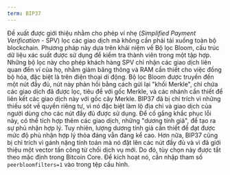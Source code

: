 ```yaml
---
term: BIP37
---
```


Đề xuất được giới thiệu nhằm cho phép ví nhẹ (*Simplified Payment Verification* - SPV) lọc các giao dịch mà không cần phải tải xuống toàn bộ blockchain. Phương pháp này dựa trên khái niệm về Bộ lọc Bloom, cấu trúc dữ liệu xác suất được sử dụng để kiểm tra thành viên trong một tập hợp. Những bộ lọc này cho phép khách hàng SPV chỉ nhận các giao dịch liên quan đến ví của họ, nhằm giảm băng thông và RAM cần thiết cho việc đồng bộ hóa, đặc biệt là trên điện thoại di động. Bộ lọc Bloom được truyền đến một nút đầy đủ, nút này phản hồi bằng cách gửi lại "khối Merkle", chỉ chứa các giao dịch đã được lọc, tiêu đề với gốc Merkle, và các nhánh cần thiết để liên kết các giao dịch này với gốc cây Merkle. BIP37 đã bị chỉ trích vì những thiếu sót về quyền riêng tư, vì nó đặc biệt làm lộ địa chỉ và giao dịch của người dùng cho các nút đầy đủ được sử dụng. Để cố gắng khắc phục lỗi này, có thể tích hợp thêm các giao dịch, những "dương tính giả", để tạo ra sự phủ nhận hợp lý. Tuy nhiên, lượng dương tính giả cần thiết để đạt được mức độ phủ nhận hợp lý thỏa đáng vẫn đáng kể cao. Hơn nữa, BIP37 cũng bị chỉ trích vì gánh nặng tính toán mà nó đặt lên các nút đầy đủ và vì đã giới thiệu một vector tấn công từ chối dịch vụ mới. Do đó, tùy chọn này được tắt theo mặc định trong Bitcoin Core. Để kích hoạt nó, cần nhập tham số `peerbloomfilters=1` vào trong tệp cấu hình.